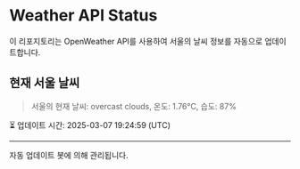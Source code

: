 
# Weather API Status

이 리포지토리는 OpenWeather API를 사용하여 서울의 날씨 정보를 자동으로 업데이트합니다.

## 현재 서울 날씨
> 서울의 현재 날씨: overcast clouds, 온도: 1.76°C, 습도: 87%

⏳ 업데이트 시간: 2025-03-07 19:24:59 (UTC)

---
자동 업데이트 봇에 의해 관리됩니다.
